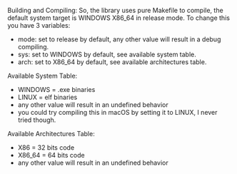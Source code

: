 Building and Compiling:
So, the library uses pure Makefile to compile, the default system target is WINDOWS X86_64 in release mode. To change this you have 3 variables:
- mode: set to release by default, any other value will result in a debug compiling.
- sys: set to WINDOWS by default, see available system table.
- arch: set to X86_64 by default, see available architectures table.

Available System Table:
- WINDOWS   = .exe binaries
- LINUX     = elf binaries
- any other value will result in an undefined behavior
- you could try compiling this in macOS by setting it to LINUX, I never tried though.

Available Architectures Table:
- X86       = 32 bits code
- X86_64    = 64 bits code
- any other value will result in an undefined behavior

